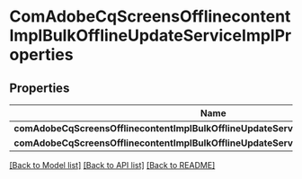 # ComAdobeCqScreensOfflinecontentImplBulkOfflineUpdateServiceImplProperties

## Properties
Name | Type | Description | Notes
------------ | ------------- | ------------- | -------------
**comAdobeCqScreensOfflinecontentImplBulkOfflineUpdateServiceImplProjectPath** | [**OpenAPI\Server\Model\ConfigNodePropertyArray**](ConfigNodePropertyArray.md) |  | [optional] 
**comAdobeCqScreensOfflinecontentImplBulkOfflineUpdateServiceImplScheduleFrequency** | [**OpenAPI\Server\Model\ConfigNodePropertyString**](ConfigNodePropertyString.md) |  | [optional] 

[[Back to Model list]](../README.md#documentation-for-models) [[Back to API list]](../README.md#documentation-for-api-endpoints) [[Back to README]](../README.md)


